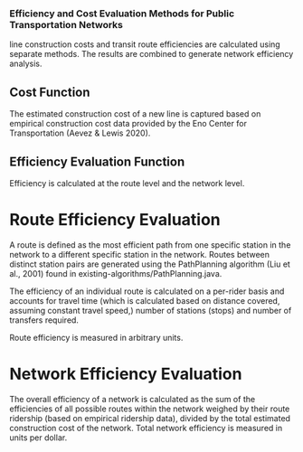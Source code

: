 ### Efficiency and Cost Evaluation Methods for Public Transportation Networks

line construction costs and transit route efficiencies are calculated using separate methods. The results are combined to generate network efficiency analysis. 

## Cost Function

The estimated construction cost of a new line is captured based on empirical construction cost data provided by the Eno Center for Transportation (Aevez & Lewis 2020).

## Efficiency Evaluation Function

Efficiency is calculated at the route level and the network level. 

# Route Efficiency Evaluation

A route is defined as the most efficient path from one specific station in the network to a different specific station in the network. Routes between distinct station pairs are generated using the PathPlanning algorithm (Liu et al., 2001) found in existing-algorithms/PathPlanning.java. 

The efficiency of an individual route is calculated on a per-rider basis and accounts for travel time (which is calculated based on distance covered, assuming constant travel speed,) number of stations (stops) and number of transfers required. 

Route efficiency is measured in arbitrary units.

# Network Efficiency Evaluation

The overall efficiency of a network is calculated as the sum of the efficiencies of all possible routes within the network weighed by their route ridership (based on empirical ridership data), divided by the total estimated construction cost of the network. Total network efficiency is measured in units per dollar.